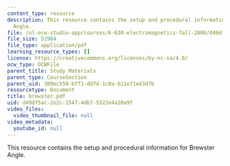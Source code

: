```yaml
---
content_type: resource
description: This resource contains the setup and procedural information for Brewster
  Angle.
file: /ol-ocw-studio-app/courses/6-630-electromagnetics-fall-2006/d49df5ac2e2c15474db75322e4a20a9f_brewster.pdf
file_size: 52964
file_type: application/pdf
learning_resource_types: []
license: https://creativecommons.org/licenses/by-nc-sa/4.0/
ocw_type: OCWFile
parent_title: Study Materials
parent_type: CourseSection
parent_uid: 389ec559-bff1-dd7d-1c0a-b11e71e43d7b
resourcetype: Document
title: brewster.pdf
uid: d49df5ac-2e2c-1547-4db7-5322e4a20a9f
video_files:
  video_thumbnail_file: null
video_metadata:
  youtube_id: null
---
```

This resource contains the setup and procedural information for Brewster Angle.